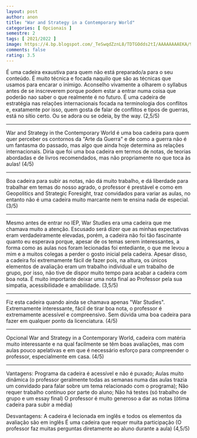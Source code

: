 ```yaml
---
layout: post
author: anon
title: "War and Strategy in a Contemporary World"
categories: [ Opcionais ]
semestre: 2
tags: [ 2021/2022 ]
image: https://4.bp.blogspot.com/_TeSwqdZznL8/TDTGOdds2tI/AAAAAAAAEKA/9kUlk6B0qjU/s1600/2.JPG
comments: false
rating: 3.5
---
```


<!---
Pontos negativos: O inglês do professor é horrível, uma pronúncia muito ruim, as vezes não dá para perceber nada do que está a dizer. Achei a cadeira um bocado random, com aulas em que assistimos filmes e alguns conhecimentos específicos da área militar, como tipo de armas.

No geral, não é muito interessante nem cativante.

Pessoalmente acho que quem é de Relações Internacionais provavelmente vai gostar mais do conteúdo no geral do que aqueles que são de Ciência Política. Tenho a sensação de que não aprendi nada de especial nessa cadeira ao final do semestre :/

Pontos positivos: Gostei das primeiras aulas em que lemos alguns textos e houve debates interessantes. Gostei também de aprender sobre guerras atuais. Acho que foram momentos interessantes e estudos/conhecimentos que agregam. Por não haver frequências, temos um trabalho de grupo oral + essay, facilitando a lidarem de forma tranquila com a avaliação. Ele dá uma ótima nota ao final da cadeira, o que ajuda imenso para aumentar a média. O professor avaliou-nos a todos com notas entre 15 a 18 :) (3/5)

---
--->

É uma cadeira exaustiva para quem não está preparado/a para o seu conteúdo. É muito técnica e focada naquilo que são as técnicas que usamos para encarar o inimigo. Aconselho vivamente a olharem o syllabus antes de se inscreverem porque podem estar a entrar numa coisa que poderão nao saber o que realmente é no futuro. É uma cadeira de estratégia nas relações internacionais focada na terminologia dos conflitos e, exatamente por isso, quem gosta de falar de conflitos e tipos de guerras, está no sítio certo. Ou se adora ou se odeia, by the way. (2,5/5)

---

War and Strategy in the Contemporary World é uma boa cadeira para quem quer perceber os contornos da "Arte da Guerra" e de como a guerra não é um fantasma do passado, mas algo que ainda hoje determina as relações internacionais. Diria que foi uma boa cadeira em termos de notas, de teorias abordadas e de livros recomendados, mas não propriamente no que toca às aulas! (4/5)

---

Boa cadeira para subir as notas, não dá muito trabalho, e dá liberdade para trabalhar em temas do nosso agrado, o professor é prestável e como em Geopolitics and Strategic Foresight, traz convidados para variar as aulas, no entanto não é uma cadeira muito marcante nem te ensina nada de especial. (3/5)

---

Mesmo antes de entrar no IEP, War Studies era uma cadeira que me chamava muito a atenção. Escusado será dizer que as minhas expectativas eram verdadeiramente elevadas, porém, a cadeira não foi tão fascinante quanto eu esperava porque, apesar de os temas serem interessantes, a forma como as aulas nos foram lecionadas foi entediante, o que me levou a mim e a muitos colegas a perder o gosto inicial pela cadeira.
Apesar disso, a cadeira foi extremamente fácil de fazer pois, na altura, os únicos elementos de avaliação eram um trabalho individual e um trabalho de grupo, por isso, não tive de dispor muito tempo para acabar a cadeira com boa nota. É muito importante deixar uma nota final ao Professor pela sua simpatia, acessibilidade e amabilidade. (3,5/5)

---

 Fiz esta cadeira quando ainda se chamava apenas "War Studies". Extremamente interessante, fácil de tirar boa nota, o professor é extremamente acessível e compreensivo. Sem dúvida uma boa cadeira para fazer em qualquer ponto da licenciatura. (4/5)

---

Opcional War and Strategy in a Contemporary World, cadeira com matéria muito interessante e na qual facilmente se têm boas avaliações, mas com aulas pouco apelativas e em que é necessário esforço para compreender o professor, especialmente  em casa. (4/5)

---

Vantagens:
Programa da cadeira é acessível e não é puxado;
Aulas muito dinâmica (o professor geralmente todas as semanas numa das aulas trazia um convidado para falar sobre um tema relacionado com o programa);
Não requer trabalho contínuo por parte do aluno;
Não há testes (só trabalho de grupo e um essay final)
O professor é muito generoso a dar as notas (ótima cadeira para subir a média)

Desvantagens:
A cadeira é lecionada em inglês e todos os elementos da avaliação são em inglês
É uma cadeira que requer muita participação (O professor faz muitas perguntas diretamente ao aluno durante a aula)
(4,5/5)
